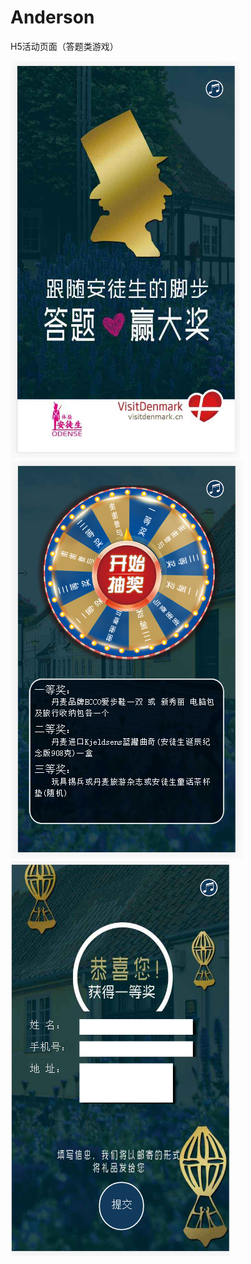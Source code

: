 # Anderson
H5活动页面（答题类游戏）

![image](https://github.com/zcj298084359/Anderson/blob/master/img/011.png)
![image](https://github.com/zcj298084359/Anderson/blob/master/img/022.png)
![image](https://github.com/zcj298084359/Anderson/blob/master/img/033.png)
